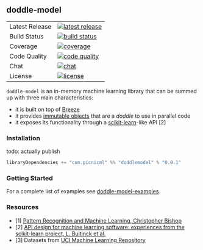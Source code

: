 ## doddle-model
<table>
<tr>
  <td>Latest Release</td>
  <td>
    <a href="https://github.com/picnicml/doddle-model/releases">
    <img src="https://img.shields.io/github/release/picnicml/doddle-model.svg?style=flat-square&label=version" alt="latest release"/>
    </a>
  </td>
</tr>
<tr>
  <td>Build Status</td>
  <td>
    <a href="https://circleci.com/gh/picnicml/doddle-model">
    <img src="https://img.shields.io/circleci/project/github/picnicml/doddle-model.svg?style=flat-square" alt="build status"/>
    </a>
  </td>
</tr>
<tr>
  <td>Coverage</td>
  <td>
    <a href="https://codecov.io/gh/picnicml/doddle-model">
    <img src="https://img.shields.io/codecov/c/github/picnicml/doddle-model.svg?style=flat-square&label=codecov" alt="coverage"/>
    </a>
  </td>
</tr>
<tr>
  <td>Code Quality</td>
  <td>
    <a href="https://app.codacy.com/app/picnicml/doddle-model">
    <img src="https://img.shields.io/codacy/grade/2c21167da0154c44afd8381fe82f93d7.svg?style=flat-square&label=codacy" alt="code quality"/>
    </a>
  </td>
</tr>
<tr>
  <td>Chat</td>
  <td>
    <a href="https://gitter.im/picnicml/doddle-model">
    <img src="https://img.shields.io/gitter/room/nwjs/nw.js.svg?style=flat-square&label=picnicml" alt="chat"/>
    </a>
  </td>
</tr>
<tr>
  <td>License</td>
  <td>
    <a href="https://github.com/picnicml/doddle-model/blob/master/LICENSE">
    <img src="https://img.shields.io/github/license/picnicml/doddle-model.svg?style=flat-square" alt="license"/>
    </a>
  </td>
</tr>
</table>

`doddle-model` is an in-memory machine learning library that can be summed up with three main characteristics:
* it is built on top of [Breeze](https://github.com/scalanlp/breeze)
* it provides [immutable objects](https://en.wikipedia.org/wiki/Immutable_object) that are a _doddle_ to use in parallel code
* it exposes its functionality through a [scikit-learn](https://github.com/scikit-learn/scikit-learn)-like API [2]

### Installation
todo: actually publish
```scala
libraryDependencies += "com.picnicml" %% "doddlemodel" % "0.0.1"
```

### Getting Started
For a complete list of examples see [doddle-model-examples](https://github.com/picnicml/doddle-model-examples).

### Resources
* [1] [Pattern Recognition and Machine Learning, Christopher Bishop](http://www.springer.com/gp/book/9780387310732)
* [2] [API design for machine learning software: experiences from the scikit-learn project, L. Buitinck et al.](https://arxiv.org/abs/1309.0238)
* [3] Datasets from [UCI Machine Learning Repository](http://archive.ics.uci.edu/ml)
